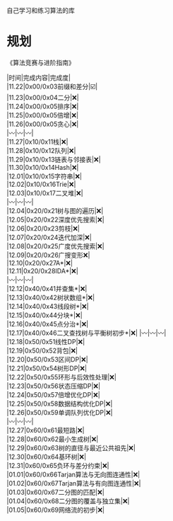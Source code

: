 自己学习和练习算法的库

# 规划
《算法竞赛与进阶指南》

|时间|完成内容|完成度|    
|11.22|0x00/0x03前缀和差分|:ballot_box_with_check:|    
|11.23|0x00/0x04二分|:x:|    
|11.24|0x00/0x05排序|:x:|     
|11.25|0x00/0x05倍增|:x:|     
|11.26|0x00/0x05贪心|:x:|     
|:wavy_dash:|:wavy_dash:|:wavy_dash:|    
|11.27|0x10/0x11栈|:x:|     
|11.28|0x10/0x12队列|:x:|     
|11.29|0x10/0x13链表与邻接表|:x:|     
|11.30|0x10/0x14Hash|:x:|     
|12.01|0x10/0x15字符串|:x:|     
|12.02|0x10/0x16Trie|:x:|     
|12.03|0x10/0x17二叉堆|:x:|     
|:wavy_dash:|:wavy_dash:|:wavy_dash:|    
|12.04|0x20/0x21树与图的遍历|:x:|     
|12.05|0x20/0x22深度优先搜索|:x:|     
|12.06|0x20/0x23剪枝|:x:|     
|12.07|0x20/0x24迭代加深|:x:|     
|12.08|0x20/0x25广度优先搜索|:x:|     
|12.09|0x20/0x26广搜变形:x:|     
|12.10|0x20/0x27A*|:x:|     
|12.11|0x20/0x28IDA*|:x:|     
|:wavy_dash:|:wavy_dash:|:wavy_dash:|    
|12.12|0x40/0x41并查集*|:x:|     
|12.13|0x40/0x42树状数组*|:x:|     
|12.14|0x40/0x43线段树*|:x:|     
|12.15|0x40/0x44分块*|:x:|     
|12.16|0x40/0x45点分治*|:x:|     
|12.17|0x40/0x46二叉查找树与平衡树初步*|:x:|
|:wavy_dash:|:wavy_dash:|:wavy_dash:|         
|12.18|0x50/0x51线性DP|:x:|     
|12.19|0x50/0x52背包|:x:|     
|12.20|0x50/0x53区间DP|:x:|     
|12.21|0x50/0x54树形DP|:x:|     
|12.22|0x50/0x55环形与后效性处理|:x:|     
|12.23|0x50/0x56状态压缩DP|:x:|     
|12.24|0x50/0x57倍增优化DP|:x:|     
|12.25|0x50/0x58数据结构优化DP|:x:|     
|12.26|0x50/0x59单调队列优化DP|:x:|     
|:wavy_dash:|:wavy_dash:|:wavy_dash:|     
|12.27|0x60/0x61最短路|:x:|     
|12.28|0x60/0x62最小生成树|:x:|     
|12.29|0x60/0x63树的直径与最近公共祖先|:x:|     
|12.30|0x60/0x64基环树|:x:|     
|12.31|0x60/0x65负环与差分约束|:x:|     
|01.01|0x60/0x66Tarjan算法与无向图连通性|:x:|     
|01.02|0x60/0x67Tarjan算法与有向图连通性|:x:|     
|01.03|0x60/0x67二分图的匹配|:x:|     
|01.04|0x60/0x68二分图的覆盖与独立集|:x:|     
|01.05|0x60/0x69网络流的初步|:x:|     